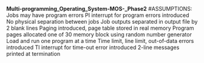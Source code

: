 **Multi-programming_Operating_System-MOS-_Phase2**
#ASSUMPTIONS:
    Jobs may have program errors
    PI interrupt for program errors introduced
    No physical separation between jobs
    Job outputs separated in output file by 2 blank lines
    Paging introduced, page table stored in real memory
    Program pages allocated one of 30 memory block using random number generator
    Load and run one program at a time
    Time limit, line limit, out-of-data errors introduced
    TI interrupt for time-out error introduced
    2-line messages printed at termination
